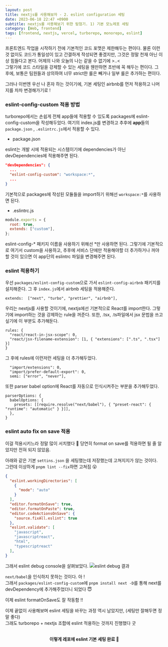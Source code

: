 ```yaml
---
layout: post
title: nextjs를 사용해보자 - 2. eslint configuration 세팅
date: 2023-06-18 22:47 +0900
subtitle: nextjs를 사용해보기 위한 탐험기. 1) 기본 모노레포 세팅 
category: [Web, frontend]
tags: [frontend, nextjs, vercel, turborepo, monorepo, eslint]
---
```


프론트엔드 작업을 시작하기 전에 기본적인 코드 포맷은 제한해두는 편이다.
물론 이런 것 없이도 코드가 통일성이 있고 간결하게 작성되면 좋겠지만, 그것은 정말 천재 아닌 이상 힘들다고 본다.
어제의 나와 오늘의 나는 같을 수 없기에 >..< <br />
그렇기에 코드 스타일을 강제할 수 있는 세팅을 웬만하면 초반에 꼭 해두는 편이다.
그 후에, 보통은 팀원들과 상의하여 너무 strict한 룰은 빼거나 일부 룰은 추가하는 편이다.

그러나 이번엔 우선 나 혼자 하는 것이기에, 기본 세팅인 airbnb를 먼저 적용하고 나머지를 차차 변경해가기로 !


### eslint-config-custom 적용 방법

turborepo에서는 손쉽게 전체 app들에 적용할 수 있도록 packages에 eslint-config-custom을 작성해두었다.
여기의 index.js를 변경하고 추후에 **app**들의 ```package.json``` , ```.eslintrc.js```에서 적용할 수 있다.


- package.json

eslint는 개발 시에 적용되는 시스템이기에 dependencies가 아닌 devDependencies에 적용해주면 된다.
```json
"devDependencies": {
  ...
  "eslint-config-custom": "workspace:*", 
  ...
}
```
기본적으로 packages에 작성된 모듈들을 import하기 위해선 `workspace:*`를 사용하면 된다.


-  .eslintrc.js

```js
module.exports = {
  root: true,
  extends: ["custom"],
};
```
eslint-config-* 패키지 이름을 사용하기 위해선 *만 사용하면 된다. 그렇기에 기본적으로 여기서 custom을 사용하고,
추후에 서비스 단에만 적용해야할 더 추가하거나 꺼야 할 것이 있으면 이 app단의 eslintrc 파일을 변경해주면 된다. 


### eslint 적용하기
우선 `packages/eslint-config-custom`으로 가서  `eslint-config-airbnb` 패키지를 설치해준다.
그 후 `index.js`에서 airbnb 세팅을 적용해준다.
```
extends:  ["next", "turbo", "prettier", "airbnb"],
```

우리는 nextjs를 사용할 것이기에, nextjs에선 기본적으로 React를 import한다.
그렇기에 import하는 것을 강제하는 rule을 꺼준다.
또한, .tsx, .ts파일에서 jsx 문법을 쓰고 싶기에 이 부분도 추가해둔다.

```
rules: { 
  "react/react-in-jsx-scope": 0,
  "react/jsx-filename-extension": [1, { "extensions": [".ts", ".tsx"] }]
}
```

그 후에 rules에 이런저런 세팅을 더 추가해두었다.
```
  "import/extensions": 0,
  "import/prefer-default-export": 0,
  semi: ["error", "never"],
```

또한 parser babel option에 React를 자동으로 인식시켜주는 부분을 추가해두었다.
```
parserOptions: {
  babelOptions: {
    presets: [[require.resolve("next/babel"), { "preset-react": { "runtime": "automatic" } }]],
  },
}
```

### eslint auto fix on save 적용

이걸 적용시키느라 정말 많이 서치했다 🫠 당연히 format on save를 적용하면 될 줄 알았지만 전혀 되지 않았음.

아래와 같은 기본 `settins.json` 을 세팅했는데 저장했는데 고쳐지지가 않는 것이다. <br />
그런데 이상하게 `pnpm lint --fix`하면 고쳐짐 😮

```json
{
  "eslint.workingDirectories": [
    {
      "mode": "auto"
    }
  ],
  "editor.formatOnSave": true,
  "editor.formatOnPaste": true,
  "editor.codeActionsOnSave": {
    "source.fixAll.eslint": true
  },
  "eslint.validate": [
    "javascript",
    "javascriptreact",
    "html",
    "typescriptreact"
  ],
}
```

그래서 eslint debug console을 살펴보았다.
![eslint debug 결과](https://github.com/lalalse/lalalse.github.io/assets/129953891/836a55bf-8459-4423-9a87-e39d71ca013b)

`next/babel`을 인식하지 못하는 것이다. 아 ! <br />
그래서 `packages/eslint-config-custom`에
`pnpm install next -D`를 통해 next를 devDependency에 추가해주었더니 되었다 😇

이제 eslint formatOnSave도 잘 작동함 !!

이제 끝없이 사용해보며 eslint 세팅을 바꾸는 과정 역시 남았지만, (세팅만 잘해두면 정말 좋다)<br />
그래도 turborepo + nextjs 조합에 eslint 적용하는 것까지 진행했다 굿 


<br />
<div align="center" style="font-weight: bold;">
이렇게 레포에 eslint 기본 세팅 완료 🩵
</div>

